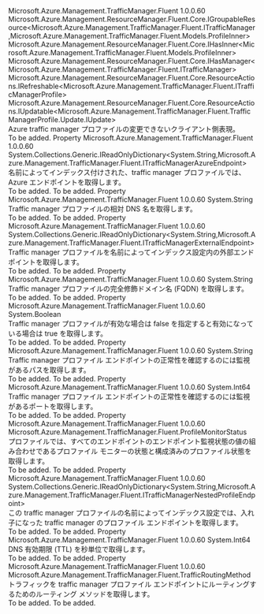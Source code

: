 <Type Name="ITrafficManagerProfile" FullName="Microsoft.Azure.Management.TrafficManager.Fluent.ITrafficManagerProfile">
  <TypeSignature Language="C#" Value="public interface ITrafficManagerProfile : Microsoft.Azure.Management.ResourceManager.Fluent.Core.IGroupableResource&lt;Microsoft.Azure.Management.TrafficManager.Fluent.ITrafficManager,Microsoft.Azure.Management.TrafficManager.Fluent.Models.ProfileInner&gt;, Microsoft.Azure.Management.ResourceManager.Fluent.Core.IHasInner&lt;Microsoft.Azure.Management.TrafficManager.Fluent.Models.ProfileInner&gt;, Microsoft.Azure.Management.ResourceManager.Fluent.Core.IHasManager&lt;Microsoft.Azure.Management.TrafficManager.Fluent.ITrafficManager&gt;, Microsoft.Azure.Management.ResourceManager.Fluent.Core.ResourceActions.IRefreshable&lt;Microsoft.Azure.Management.TrafficManager.Fluent.ITrafficManagerProfile&gt;, Microsoft.Azure.Management.ResourceManager.Fluent.Core.ResourceActions.IUpdatable&lt;Microsoft.Azure.Management.TrafficManager.Fluent.TrafficManagerProfile.Update.IUpdate&gt;" />
  <TypeSignature Language="ILAsm" Value=".class public interface auto ansi abstract ITrafficManagerProfile implements class Microsoft.Azure.Management.ResourceManager.Fluent.Core.IGroupableResource`2&lt;class Microsoft.Azure.Management.TrafficManager.Fluent.ITrafficManager, class Microsoft.Azure.Management.TrafficManager.Fluent.Models.ProfileInner&gt;, class Microsoft.Azure.Management.ResourceManager.Fluent.Core.IHasId, class Microsoft.Azure.Management.ResourceManager.Fluent.Core.IHasInner`1&lt;class Microsoft.Azure.Management.TrafficManager.Fluent.Models.ProfileInner&gt;, class Microsoft.Azure.Management.ResourceManager.Fluent.Core.IHasManager`1&lt;class Microsoft.Azure.Management.TrafficManager.Fluent.ITrafficManager&gt;, class Microsoft.Azure.Management.ResourceManager.Fluent.Core.IHasName, class Microsoft.Azure.Management.ResourceManager.Fluent.Core.IHasResourceGroup, class Microsoft.Azure.Management.ResourceManager.Fluent.Core.IResource, class Microsoft.Azure.Management.ResourceManager.Fluent.Core.ResourceActions.IIndexable, class Microsoft.Azure.Management.ResourceManager.Fluent.Core.ResourceActions.IRefreshable`1&lt;class Microsoft.Azure.Management.TrafficManager.Fluent.ITrafficManagerProfile&gt;, class Microsoft.Azure.Management.ResourceManager.Fluent.Core.ResourceActions.IUpdatable`1&lt;class Microsoft.Azure.Management.TrafficManager.Fluent.TrafficManagerProfile.Update.IUpdate&gt;" />
  <TypeSignature Language="DocId" Value="T:Microsoft.Azure.Management.TrafficManager.Fluent.ITrafficManagerProfile" />
  <TypeSignature Language="VB.NET" Value="Public Interface ITrafficManagerProfile&#xA;Implements IGroupableResource(Of ITrafficManager, ProfileInner), IHasInner(Of ProfileInner), IHasManager(Of ITrafficManager), IRefreshable(Of ITrafficManagerProfile), IUpdatable(Of IUpdate)" />
  <TypeSignature Language="F#" Value="type ITrafficManagerProfile = interface&#xA;    interface IGroupableResource&lt;ITrafficManager, ProfileInner&gt;&#xA;    interface IResource&#xA;    interface IIndexable&#xA;    interface IHasId&#xA;    interface IHasName&#xA;    interface IHasResourceGroup&#xA;    interface IHasManager&lt;ITrafficManager&gt;&#xA;    interface IHasInner&lt;ProfileInner&gt;&#xA;    interface IRefreshable&lt;ITrafficManagerProfile&gt;&#xA;    interface IUpdatable&lt;IUpdate&gt;" />
  <AssemblyInfo>
    <AssemblyName>Microsoft.Azure.Management.TrafficManager.Fluent</AssemblyName>
    <AssemblyVersion>1.0.0.60</AssemblyVersion>
  </AssemblyInfo>
  <Interfaces>
    <Interface>
      <InterfaceName>Microsoft.Azure.Management.ResourceManager.Fluent.Core.IGroupableResource&lt;Microsoft.Azure.Management.TrafficManager.Fluent.ITrafficManager,Microsoft.Azure.Management.TrafficManager.Fluent.Models.ProfileInner&gt;</InterfaceName>
    </Interface>
    <Interface>
      <InterfaceName>Microsoft.Azure.Management.ResourceManager.Fluent.Core.IHasInner&lt;Microsoft.Azure.Management.TrafficManager.Fluent.Models.ProfileInner&gt;</InterfaceName>
    </Interface>
    <Interface>
      <InterfaceName>Microsoft.Azure.Management.ResourceManager.Fluent.Core.IHasManager&lt;Microsoft.Azure.Management.TrafficManager.Fluent.ITrafficManager&gt;</InterfaceName>
    </Interface>
    <Interface>
      <InterfaceName>Microsoft.Azure.Management.ResourceManager.Fluent.Core.ResourceActions.IRefreshable&lt;Microsoft.Azure.Management.TrafficManager.Fluent.ITrafficManagerProfile&gt;</InterfaceName>
    </Interface>
    <Interface>
      <InterfaceName>Microsoft.Azure.Management.ResourceManager.Fluent.Core.ResourceActions.IUpdatable&lt;Microsoft.Azure.Management.TrafficManager.Fluent.TrafficManagerProfile.Update.IUpdate&gt;</InterfaceName>
    </Interface>
  </Interfaces>
  <Docs>
    <summary>
            Azure traffic manager プロファイルの変更できないクライアント側表現。
            </summary>
    <remarks>To be added.</remarks>
  </Docs>
  <Members>
    <Member MemberName="AzureEndpoints">
      <MemberSignature Language="C#" Value="public System.Collections.Generic.IReadOnlyDictionary&lt;string,Microsoft.Azure.Management.TrafficManager.Fluent.ITrafficManagerAzureEndpoint&gt; AzureEndpoints { get; }" />
      <MemberSignature Language="ILAsm" Value=".property instance class System.Collections.Generic.IReadOnlyDictionary`2&lt;string, class Microsoft.Azure.Management.TrafficManager.Fluent.ITrafficManagerAzureEndpoint&gt; AzureEndpoints" />
      <MemberSignature Language="DocId" Value="P:Microsoft.Azure.Management.TrafficManager.Fluent.ITrafficManagerProfile.AzureEndpoints" />
      <MemberSignature Language="VB.NET" Value="Public ReadOnly Property AzureEndpoints As IReadOnlyDictionary(Of String, ITrafficManagerAzureEndpoint)" />
      <MemberSignature Language="F#" Value="member this.AzureEndpoints : System.Collections.Generic.IReadOnlyDictionary&lt;string, Microsoft.Azure.Management.TrafficManager.Fluent.ITrafficManagerAzureEndpoint&gt;" Usage="Microsoft.Azure.Management.TrafficManager.Fluent.ITrafficManagerProfile.AzureEndpoints" />
      <MemberType>Property</MemberType>
      <AssemblyInfo>
        <AssemblyName>Microsoft.Azure.Management.TrafficManager.Fluent</AssemblyName>
        <AssemblyVersion>1.0.0.60</AssemblyVersion>
      </AssemblyInfo>
      <ReturnValue>
        <ReturnType>System.Collections.Generic.IReadOnlyDictionary&lt;System.String,Microsoft.Azure.Management.TrafficManager.Fluent.ITrafficManagerAzureEndpoint&gt;</ReturnType>
      </ReturnValue>
      <Docs>
        <summary>
            名前によってインデックス付けされた、traffic manager プロファイルでは、Azure エンドポイントを取得します。
            </summary>
        <value>To be added.</value>
        <remarks>To be added.</remarks>
      </Docs>
    </Member>
    <Member MemberName="DnsLabel">
      <MemberSignature Language="C#" Value="public string DnsLabel { get; }" />
      <MemberSignature Language="ILAsm" Value=".property instance string DnsLabel" />
      <MemberSignature Language="DocId" Value="P:Microsoft.Azure.Management.TrafficManager.Fluent.ITrafficManagerProfile.DnsLabel" />
      <MemberSignature Language="VB.NET" Value="Public ReadOnly Property DnsLabel As String" />
      <MemberSignature Language="F#" Value="member this.DnsLabel : string" Usage="Microsoft.Azure.Management.TrafficManager.Fluent.ITrafficManagerProfile.DnsLabel" />
      <MemberType>Property</MemberType>
      <AssemblyInfo>
        <AssemblyName>Microsoft.Azure.Management.TrafficManager.Fluent</AssemblyName>
        <AssemblyVersion>1.0.0.60</AssemblyVersion>
      </AssemblyInfo>
      <ReturnValue>
        <ReturnType>System.String</ReturnType>
      </ReturnValue>
      <Docs>
        <summary>
            Traffic manager プロファイルの相対 DNS 名を取得します。
            </summary>
        <value>To be added.</value>
        <remarks>To be added.</remarks>
      </Docs>
    </Member>
    <Member MemberName="ExternalEndpoints">
      <MemberSignature Language="C#" Value="public System.Collections.Generic.IReadOnlyDictionary&lt;string,Microsoft.Azure.Management.TrafficManager.Fluent.ITrafficManagerExternalEndpoint&gt; ExternalEndpoints { get; }" />
      <MemberSignature Language="ILAsm" Value=".property instance class System.Collections.Generic.IReadOnlyDictionary`2&lt;string, class Microsoft.Azure.Management.TrafficManager.Fluent.ITrafficManagerExternalEndpoint&gt; ExternalEndpoints" />
      <MemberSignature Language="DocId" Value="P:Microsoft.Azure.Management.TrafficManager.Fluent.ITrafficManagerProfile.ExternalEndpoints" />
      <MemberSignature Language="VB.NET" Value="Public ReadOnly Property ExternalEndpoints As IReadOnlyDictionary(Of String, ITrafficManagerExternalEndpoint)" />
      <MemberSignature Language="F#" Value="member this.ExternalEndpoints : System.Collections.Generic.IReadOnlyDictionary&lt;string, Microsoft.Azure.Management.TrafficManager.Fluent.ITrafficManagerExternalEndpoint&gt;" Usage="Microsoft.Azure.Management.TrafficManager.Fluent.ITrafficManagerProfile.ExternalEndpoints" />
      <MemberType>Property</MemberType>
      <AssemblyInfo>
        <AssemblyName>Microsoft.Azure.Management.TrafficManager.Fluent</AssemblyName>
        <AssemblyVersion>1.0.0.60</AssemblyVersion>
      </AssemblyInfo>
      <ReturnValue>
        <ReturnType>System.Collections.Generic.IReadOnlyDictionary&lt;System.String,Microsoft.Azure.Management.TrafficManager.Fluent.ITrafficManagerExternalEndpoint&gt;</ReturnType>
      </ReturnValue>
      <Docs>
        <summary>
            Traffic manager プロファイルを名前によってインデックス設定内の外部エンドポイントを取得します。
            </summary>
        <value>To be added.</value>
        <remarks>To be added.</remarks>
      </Docs>
    </Member>
    <Member MemberName="Fqdn">
      <MemberSignature Language="C#" Value="public string Fqdn { get; }" />
      <MemberSignature Language="ILAsm" Value=".property instance string Fqdn" />
      <MemberSignature Language="DocId" Value="P:Microsoft.Azure.Management.TrafficManager.Fluent.ITrafficManagerProfile.Fqdn" />
      <MemberSignature Language="VB.NET" Value="Public ReadOnly Property Fqdn As String" />
      <MemberSignature Language="F#" Value="member this.Fqdn : string" Usage="Microsoft.Azure.Management.TrafficManager.Fluent.ITrafficManagerProfile.Fqdn" />
      <MemberType>Property</MemberType>
      <AssemblyInfo>
        <AssemblyName>Microsoft.Azure.Management.TrafficManager.Fluent</AssemblyName>
        <AssemblyVersion>1.0.0.60</AssemblyVersion>
      </AssemblyInfo>
      <ReturnValue>
        <ReturnType>System.String</ReturnType>
      </ReturnValue>
      <Docs>
        <summary>
            Traffic manager プロファイルの完全修飾ドメイン名 (FQDN) を取得します。
            </summary>
        <value>To be added.</value>
        <remarks>To be added.</remarks>
      </Docs>
    </Member>
    <Member MemberName="IsEnabled">
      <MemberSignature Language="C#" Value="public bool IsEnabled { get; }" />
      <MemberSignature Language="ILAsm" Value=".property instance bool IsEnabled" />
      <MemberSignature Language="DocId" Value="P:Microsoft.Azure.Management.TrafficManager.Fluent.ITrafficManagerProfile.IsEnabled" />
      <MemberSignature Language="VB.NET" Value="Public ReadOnly Property IsEnabled As Boolean" />
      <MemberSignature Language="F#" Value="member this.IsEnabled : bool" Usage="Microsoft.Azure.Management.TrafficManager.Fluent.ITrafficManagerProfile.IsEnabled" />
      <MemberType>Property</MemberType>
      <AssemblyInfo>
        <AssemblyName>Microsoft.Azure.Management.TrafficManager.Fluent</AssemblyName>
        <AssemblyVersion>1.0.0.60</AssemblyVersion>
      </AssemblyInfo>
      <ReturnValue>
        <ReturnType>System.Boolean</ReturnType>
      </ReturnValue>
      <Docs>
        <summary>
            Traffic manager プロファイルが有効な場合は false を指定すると有効になっている場合は true を取得します。
            </summary>
        <value>To be added.</value>
        <remarks>To be added.</remarks>
      </Docs>
    </Member>
    <Member MemberName="MonitoringPath">
      <MemberSignature Language="C#" Value="public string MonitoringPath { get; }" />
      <MemberSignature Language="ILAsm" Value=".property instance string MonitoringPath" />
      <MemberSignature Language="DocId" Value="P:Microsoft.Azure.Management.TrafficManager.Fluent.ITrafficManagerProfile.MonitoringPath" />
      <MemberSignature Language="VB.NET" Value="Public ReadOnly Property MonitoringPath As String" />
      <MemberSignature Language="F#" Value="member this.MonitoringPath : string" Usage="Microsoft.Azure.Management.TrafficManager.Fluent.ITrafficManagerProfile.MonitoringPath" />
      <MemberType>Property</MemberType>
      <AssemblyInfo>
        <AssemblyName>Microsoft.Azure.Management.TrafficManager.Fluent</AssemblyName>
        <AssemblyVersion>1.0.0.60</AssemblyVersion>
      </AssemblyInfo>
      <ReturnValue>
        <ReturnType>System.String</ReturnType>
      </ReturnValue>
      <Docs>
        <summary>
            Traffic manager プロファイル エンドポイントの正常性を確認するのには監視があるパスを取得します。
            </summary>
        <value>To be added.</value>
        <remarks>To be added.</remarks>
      </Docs>
    </Member>
    <Member MemberName="MonitoringPort">
      <MemberSignature Language="C#" Value="public long MonitoringPort { get; }" />
      <MemberSignature Language="ILAsm" Value=".property instance int64 MonitoringPort" />
      <MemberSignature Language="DocId" Value="P:Microsoft.Azure.Management.TrafficManager.Fluent.ITrafficManagerProfile.MonitoringPort" />
      <MemberSignature Language="VB.NET" Value="Public ReadOnly Property MonitoringPort As Long" />
      <MemberSignature Language="F#" Value="member this.MonitoringPort : int64" Usage="Microsoft.Azure.Management.TrafficManager.Fluent.ITrafficManagerProfile.MonitoringPort" />
      <MemberType>Property</MemberType>
      <AssemblyInfo>
        <AssemblyName>Microsoft.Azure.Management.TrafficManager.Fluent</AssemblyName>
        <AssemblyVersion>1.0.0.60</AssemblyVersion>
      </AssemblyInfo>
      <ReturnValue>
        <ReturnType>System.Int64</ReturnType>
      </ReturnValue>
      <Docs>
        <summary>
            Traffic manager プロファイル エンドポイントの正常性を確認するのには監視があるポートを取得します。
            </summary>
        <value>To be added.</value>
        <remarks>To be added.</remarks>
      </Docs>
    </Member>
    <Member MemberName="MonitorStatus">
      <MemberSignature Language="C#" Value="public Microsoft.Azure.Management.TrafficManager.Fluent.ProfileMonitorStatus MonitorStatus { get; }" />
      <MemberSignature Language="ILAsm" Value=".property instance class Microsoft.Azure.Management.TrafficManager.Fluent.ProfileMonitorStatus MonitorStatus" />
      <MemberSignature Language="DocId" Value="P:Microsoft.Azure.Management.TrafficManager.Fluent.ITrafficManagerProfile.MonitorStatus" />
      <MemberSignature Language="VB.NET" Value="Public ReadOnly Property MonitorStatus As ProfileMonitorStatus" />
      <MemberSignature Language="F#" Value="member this.MonitorStatus : Microsoft.Azure.Management.TrafficManager.Fluent.ProfileMonitorStatus" Usage="Microsoft.Azure.Management.TrafficManager.Fluent.ITrafficManagerProfile.MonitorStatus" />
      <MemberType>Property</MemberType>
      <AssemblyInfo>
        <AssemblyName>Microsoft.Azure.Management.TrafficManager.Fluent</AssemblyName>
        <AssemblyVersion>1.0.0.60</AssemblyVersion>
      </AssemblyInfo>
      <ReturnValue>
        <ReturnType>Microsoft.Azure.Management.TrafficManager.Fluent.ProfileMonitorStatus</ReturnType>
      </ReturnValue>
      <Docs>
        <summary>
            プロファイルでは、すべてのエンドポイントのエンドポイント監視状態の値の組み合わせであるプロファイル モニターの状態と構成済みのプロファイル状態を取得します。
            </summary>
        <value>To be added.</value>
        <remarks>To be added.</remarks>
      </Docs>
    </Member>
    <Member MemberName="NestedProfileEndpoints">
      <MemberSignature Language="C#" Value="public System.Collections.Generic.IReadOnlyDictionary&lt;string,Microsoft.Azure.Management.TrafficManager.Fluent.ITrafficManagerNestedProfileEndpoint&gt; NestedProfileEndpoints { get; }" />
      <MemberSignature Language="ILAsm" Value=".property instance class System.Collections.Generic.IReadOnlyDictionary`2&lt;string, class Microsoft.Azure.Management.TrafficManager.Fluent.ITrafficManagerNestedProfileEndpoint&gt; NestedProfileEndpoints" />
      <MemberSignature Language="DocId" Value="P:Microsoft.Azure.Management.TrafficManager.Fluent.ITrafficManagerProfile.NestedProfileEndpoints" />
      <MemberSignature Language="VB.NET" Value="Public ReadOnly Property NestedProfileEndpoints As IReadOnlyDictionary(Of String, ITrafficManagerNestedProfileEndpoint)" />
      <MemberSignature Language="F#" Value="member this.NestedProfileEndpoints : System.Collections.Generic.IReadOnlyDictionary&lt;string, Microsoft.Azure.Management.TrafficManager.Fluent.ITrafficManagerNestedProfileEndpoint&gt;" Usage="Microsoft.Azure.Management.TrafficManager.Fluent.ITrafficManagerProfile.NestedProfileEndpoints" />
      <MemberType>Property</MemberType>
      <AssemblyInfo>
        <AssemblyName>Microsoft.Azure.Management.TrafficManager.Fluent</AssemblyName>
        <AssemblyVersion>1.0.0.60</AssemblyVersion>
      </AssemblyInfo>
      <ReturnValue>
        <ReturnType>System.Collections.Generic.IReadOnlyDictionary&lt;System.String,Microsoft.Azure.Management.TrafficManager.Fluent.ITrafficManagerNestedProfileEndpoint&gt;</ReturnType>
      </ReturnValue>
      <Docs>
        <summary>
            この traffic manager プロファイルの名前によってインデックス設定では、入れ子になった traffic manager のプロファイル エンドポイントを取得します。
            </summary>
        <value>To be added.</value>
        <remarks>To be added.</remarks>
      </Docs>
    </Member>
    <Member MemberName="TimeToLive">
      <MemberSignature Language="C#" Value="public long TimeToLive { get; }" />
      <MemberSignature Language="ILAsm" Value=".property instance int64 TimeToLive" />
      <MemberSignature Language="DocId" Value="P:Microsoft.Azure.Management.TrafficManager.Fluent.ITrafficManagerProfile.TimeToLive" />
      <MemberSignature Language="VB.NET" Value="Public ReadOnly Property TimeToLive As Long" />
      <MemberSignature Language="F#" Value="member this.TimeToLive : int64" Usage="Microsoft.Azure.Management.TrafficManager.Fluent.ITrafficManagerProfile.TimeToLive" />
      <MemberType>Property</MemberType>
      <AssemblyInfo>
        <AssemblyName>Microsoft.Azure.Management.TrafficManager.Fluent</AssemblyName>
        <AssemblyVersion>1.0.0.60</AssemblyVersion>
      </AssemblyInfo>
      <ReturnValue>
        <ReturnType>System.Int64</ReturnType>
      </ReturnValue>
      <Docs>
        <summary>
            DNS 有効期限 (TTL) を秒単位で取得します。
            </summary>
        <value>To be added.</value>
        <remarks>To be added.</remarks>
      </Docs>
    </Member>
    <Member MemberName="TrafficRoutingMethod">
      <MemberSignature Language="C#" Value="public Microsoft.Azure.Management.TrafficManager.Fluent.TrafficRoutingMethod TrafficRoutingMethod { get; }" />
      <MemberSignature Language="ILAsm" Value=".property instance class Microsoft.Azure.Management.TrafficManager.Fluent.TrafficRoutingMethod TrafficRoutingMethod" />
      <MemberSignature Language="DocId" Value="P:Microsoft.Azure.Management.TrafficManager.Fluent.ITrafficManagerProfile.TrafficRoutingMethod" />
      <MemberSignature Language="VB.NET" Value="Public ReadOnly Property TrafficRoutingMethod As TrafficRoutingMethod" />
      <MemberSignature Language="F#" Value="member this.TrafficRoutingMethod : Microsoft.Azure.Management.TrafficManager.Fluent.TrafficRoutingMethod" Usage="Microsoft.Azure.Management.TrafficManager.Fluent.ITrafficManagerProfile.TrafficRoutingMethod" />
      <MemberType>Property</MemberType>
      <AssemblyInfo>
        <AssemblyName>Microsoft.Azure.Management.TrafficManager.Fluent</AssemblyName>
        <AssemblyVersion>1.0.0.60</AssemblyVersion>
      </AssemblyInfo>
      <ReturnValue>
        <ReturnType>Microsoft.Azure.Management.TrafficManager.Fluent.TrafficRoutingMethod</ReturnType>
      </ReturnValue>
      <Docs>
        <summary>
            トラフィックを traffic manager プロファイル エンドポイントにルーティングするためのルーティング メソッドを取得します。
            </summary>
        <value>To be added.</value>
        <remarks>To be added.</remarks>
      </Docs>
    </Member>
  </Members>
</Type>